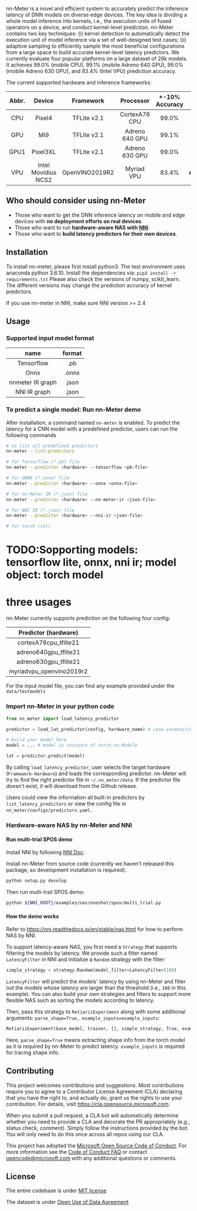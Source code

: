 
nn-Meter is a novel and efficient system to accurately predict the inference latency of DNN models on diverse edge devices. The key idea is dividing a whole model inference into kernels, i.e., the execution units of fused operators on a device, and conduct kernel-level prediction.
nn-Meter contains two key techniques: (i) kernel detection to automatically detect the execution unit of model inference via a set of well-designed test cases; (ii) adaptive sampling to efficiently sample the most beneficial configurations from a large space to build accurate kernel-level latency predictors.
We currently evaluate four popular platforms on a large dataset of 26k models. It achieves 99.0% (mobile CPU), 99.1% (mobile Adreno 640 GPU), 99.0% (mobile Adreno 630 GPU), and 83.4% (Intel VPU) prediction accuracy.

The current supported hardware and inference frameworks:

| Abbr. |       Device        |   Framework    |   Processor    | +-10%  Accuracy |    key in nn-Meter usage     |
| :---: | :-----------------: | :------------: | :------------: | :-------------: | :--------------------------: |
|  CPU  |       Pixel4        |  TFLite v2.1   | CortexA76 CPU  |      99.0%      |  **cortexA76cpu_tflite21**   |
|  GPU  |         Mi9         |  TFLite v2.1   | Adreno 640 GPU |      99.1%      |  **adreno640gpu_tflite21**   |
| GPU1  |      Pixel3XL       |  TFLite v2.1   | Adreno 630 GPU |      99.0%      |  **adreno630gpu_tflite21**   |
|  VPU  | Intel Movidius NCS2 | OpenVINO2019R2 |   Myriad VPU   |      83.4%      | **myriadvpu_openvino2019r2** |


## Who should consider using nn-Meter
- Those who want to get the DNN inference latency on mobile and edge devices with **no deployment efforts on real devices**.
- Those who want to run **hardware-aware NAS with [NNI](https://github.com/microsoft/nni)**.
- Those who want to **build latency predictors for their own devices**.
## Installation

To install nn-meter, please first install python3. The test environment uses anaconda python 3.6.10. Install the dependencies via:
`pip3 install -r requirements.txt`
Please also check the versions of numpy, scikit_learn. The different versions may change the prediction accuracy of kernel predictors.

If you use nn-meter in NNI, make sure NNI version >= 2.4

## Usage
### Supported input model format

|       name       | format |
| :--------------: | :----: |
|    Tensorflow    |  .pb   |
|       Onnx       | .onnx  |
| nnmeter IR graph | .json  |
|   NNI IR graph   | .json  |
### To predict a single model: Run nn-Meter demo
After installation, a command named `nn-meter` is enabled. To predict the latency for a CNN model with a predefined predictor, users can run the following commands

```bash
# to list all predefined predictors
nn-meter --list-predictors 

# for Tensorflow (*.pb) file
nn-meter --predictor <hardware> --tensorflow <pb-file> 

# for ONNX (*.onnx) file
nn-meter --predictor <hardware> --onnx <onnx-file>

# for nn-Meter IR (*.json) file
nn-meter --predictor <hardware> --nn-meter-ir <json-file> 

# for NNI IR (*.json) file
nn-meter --predictor <hardware> --nni-ir <json-file> 

# for torch (str)
```
# TODO:Sopporting models: tensorflow lite, onnx, nni ir; model object: torch model

# three usages


nn-Meter currently supports prediction on the following four config:

|   Predictor (hardware)   |
| :----------------------: |
|  cortexA76cpu_tflite21   |
|  adreno640gpu_tflite21   |
|  adreno630gpu_tflite21   |
| myriadvpu_openvino2019r2 |

For the input model file, you can find any example provided under the `data/testmodels`


### Import nn-Meter in your python code
```python
from nn_meter import load_latency_predictor

predictor = load_lat_predictor(config, hardware_name) # case insensitive in backend

# build your model here
model = ... # model is instance of torch.nn.Module

lat = predictor.predict(model)
```
By calling `load_latency_predictor`, user selects the target hardware (`Framework-Hardware`) and loads the corresponding predictor. nn-Meter will try to find the right predictor file in `~/.nn_meter/data`. If the predictor file doesn't exist, it will download from the Github release.

Users could view the information all built-in predictors by `list_latency_predictors` or view the config file in `nn_meter/configs/predictors.yaml`.



### Hardware-aware NAS by nn-Meter and NNI

#### Run multi-trial SPOS demo
Install NNI by following [NNI Doc](https://nni.readthedocs.io/en/stable/Tutorial/InstallationLinux.html#installation).

Install nn-Meter from source code (currently we haven't released this package, so development installation is required).

```bash
python setup.py develop
```

Then run multi-trail SPOS demo:

```bash
python ${NNI_ROOT}/examples/nas/oneshot/spos/multi_trial.py
```

#### How the demo works
Refer to https://nni.readthedocs.io/en/stable/nas.html for how to perform NAS by NNI.

To support latency-aware NAS, you first need a `Strategy` that supports filtering the models by latency. We provide such a filter named `LatencyFilter` in NNI and initialize a `Random` strategy with the filter:

```python
simple_strategy = strategy.Random(model_filter=LatencyFilter(100)
```

`LatencyFilter` will predict the models' latency by using nn-Meter and filter out the models whose latency are larger than the threshold (i.e., `100` in this example).
You can also build your own strategies and filters to support more flexible NAS such as sorting the models according to latency.

Then, pass this strategy to `RetiariiExperiment` along with some additional arguments: `parse_shape=True, example_inputs=example_inputs`:
```python
RetiariiExperiment(base_model, trainer, [], simple_strategy, True, example_inputs)
```
Here, `parse_shape=True` means extracting shape info from the torch model as it is required by nn-Meter to predict latency. `example_inputs` is required for tracing shape info.

## Contributing

This project welcomes contributions and suggestions.  Most contributions require you to agree to a
Contributor License Agreement (CLA) declaring that you have the right to, and actually do, grant us
the rights to use your contribution. For details, visit https://cla.opensource.microsoft.com.

When you submit a pull request, a CLA bot will automatically determine whether you need to provide
a CLA and decorate the PR appropriately (e.g., status check, comment). Simply follow the instructions
provided by the bot. You will only need to do this once across all repos using our CLA.

This project has adopted the [Microsoft Open Source Code of Conduct](https://opensource.microsoft.com/codeofconduct/).
For more information see the [Code of Conduct FAQ](https://opensource.microsoft.com/codeofconduct/faq/) or
contact [opencode@microsoft.com](mailto:opencode@microsoft.com) with any additional questions or comments.

## License
The entire codebase is under [MIT license](https://github.com/microsoft/nn-Meter/blob/main/LICENSE)

The dataset is under [Open Use of Data Agreement](https://github.com/Community-Data-License-Agreements/Releases/blob/main/O-UDA-1.0.md)

